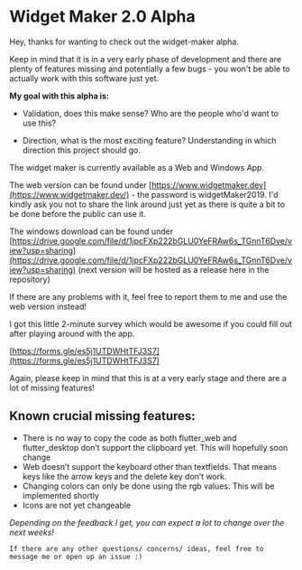 # Widget Maker 2.0 Alpha

Hey, thanks for wanting to check out the widget-maker alpha.

Keep in mind that it is in a very early phase of development and there are plenty of features missing and potentially a few bugs - you won't be able to actually work with this software just yet.

**My goal with this alpha is:**

- Validation, does this make sense? Who are the people who'd want to use this?

- Direction, what is the most exciting feature? Understanding in which direction this project should go.

The widget maker is currently available as a Web and Windows App.

The web version can be found under [https://www.widgetmaker.dev](https://www.widgetmaker.dev/) - the password is widgetMaker2019. I'd kindly ask you not to share the link around just yet as there is quite a bit to be done before the public can use it.

The windows download can be found under [https://drive.google.com/file/d/1jpcFXp222bGLU0YeFRAw6s_TGnnT6Dve/view?usp=sharing](https://drive.google.com/file/d/1jpcFXp222bGLU0YeFRAw6s_TGnnT6Dve/view?usp=sharing) (next version will be hosted as a release here in the repository)

If there are any problems with it, feel free to report them to me and use the web version instead!

I got this little 2-minute survey which would be awesome if you could fill out after playing around with the app.

[https://forms.gle/es5j1UTDWHtTFJ3S7](https://forms.gle/es5j1UTDWHtTFJ3S7)

Again, please keep in mind that this is at a very early stage and there are a lot of missing features!

## **Known crucial missing features:**

- There is no way to copy the code as both flutter_web and flutter_desktop don’t support the clipboard yet. This will hopefully soon change
- Web doesn’t support the keyboard other than textfields. That means keys like the arrow keys and the delete key don’t work.
- Changing colors can only be done using the rgb values. This will be implemented shortly
- Icons are not yet changeable

*Depending on the feedback I get, you can expect a lot to change over the next weeks!*

`If there are any other questions/ concerns/ ideas, feel free to message me or open up an issue :)`
